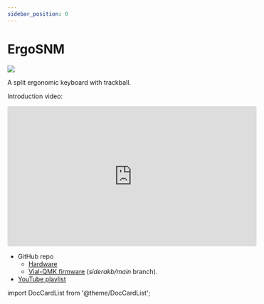 ```yaml
---
sidebar_position: 0
---
```


# ErgoSNM

![](https://imgur.com/hzSMu2A.jpg)

A split ergonomic keyboard with trackball.


Introduction video:

<iframe width="560" height="315" src="https://www.youtube.com/embed/mWoAi_D721U?si=_mEnYpMiZ41jq2Df" title="YouTube video player" frameborder="0" allow="accelerometer; autoplay; clipboard-write; encrypted-media; gyroscope; picture-in-picture; web-share" referrerpolicy="strict-origin-when-cross-origin" allowfullscreen></iframe>

- GitHub repo
  - [Hardware](https://github.com/siderakb/ergo-snm-keyboard)
  - [Vial-QMK firmware](https://github.com/siderakb/vial-qmk/tree/siderakb/main/keyboards/siderakb/ergosnm) (*siderakb/main* branch).
- [YouTube playlist](https://youtube.com/playlist?list=PL1kBTdTo-vGbdUH9_YovZvkGXuNMB03fa)

import DocCardList from '@theme/DocCardList';

<DocCardList />
